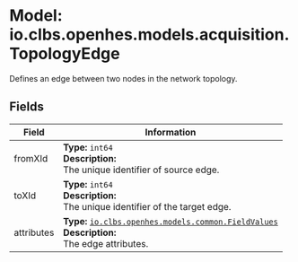 # Model: io.clbs.openhes.models.acquisition.TopologyEdge

Defines an edge between two nodes in the network topology.

## Fields

| Field | Information |
| --- | --- |
| fromXId | <b>Type:</b> `int64`<br><b>Description:</b><br>The unique identifier of source edge. |
| toXId | <b>Type:</b> `int64`<br><b>Description:</b><br>The unique identifier of the target edge. |
| attributes | <b>Type:</b> [`io.clbs.openhes.models.common.FieldValues`](model-io-clbs-openhes-models-common-fieldvalues.md)<br><b>Description:</b><br>The edge attributes. |

